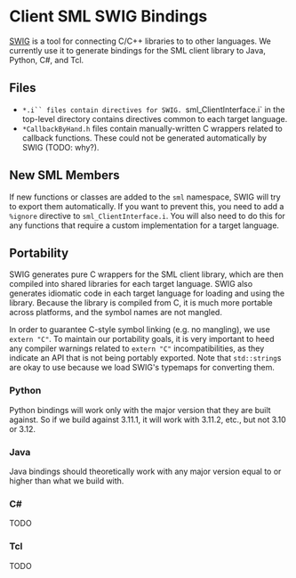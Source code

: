# Client SML SWIG Bindings

[SWIG](https://www.swig.org/) is a tool for connecting C/C++ libraries to to other languages. We currently use it to generate bindings for the SML client library to Java, Python, C#, and Tcl.

## Files

* `*.i`` files contain directives for SWIG. `sml_ClientInterface.i` in the top-level directory contains directives common to each target language.
* `*CallbackByHand.h` files contain manually-written C wrappers related to callback functions. These could not be generated automatically by SWIG (TODO: why?).

## New SML Members

If new functions or classes are added to the `sml` namespace, SWIG will try to export them automatically. If you want to prevent this, you need to add a `%ignore` directive to `sml_ClientInterface.i`. You will also need to do this for any functions that require a custom implementation for a target language.

## Portability

SWIG generates pure C wrappers for the SML client library, which are then compiled into shared libraries for each target language. SWIG also generates idiomatic code in each target language for loading and using the library. Because the library is compiled from C, it is much more portable across platforms, and the symbol names are not mangled.

In order to guarantee C-style symbol linking (e.g. no mangling), we use `extern "C"`. To maintain our portability goals, it is very important to heed any compiler warnings related to `extern "C"` incompatibilities, as they indicate an API that is not being portably exported. Note that `std::string`s are okay to use because we load SWIG's typemaps for converting them.

### Python

Python bindings will work only with the major version that they are built against. So if we build against 3.11.1, it will work with 3.11.2, etc., but not 3.10 or 3.12.

### Java

Java bindings should theoretically work with any major version equal to or higher than what we build with.

### C#

TODO

### Tcl

TODO

